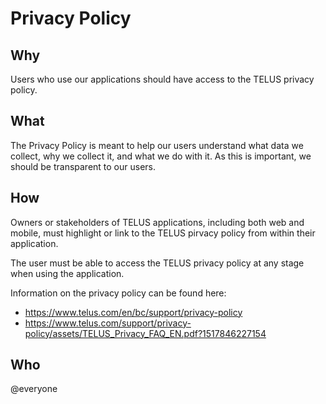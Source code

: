 # Privacy Policy

## Why

Users who use our applications should have access to the TELUS privacy policy.

## What

The Privacy Policy is meant to help our users understand what data we collect, why we collect it, and what we do with it. As this is important, we should be transparent to our users. 

## How

Owners or stakeholders of TELUS applications, including both web and mobile, must highlight or link to the TELUS pirvacy policy from within their application.

The user must be able to access the TELUS privacy policy at any stage when using the application.

Information on the privacy policy can be found here:
* https://www.telus.com/en/bc/support/privacy-policy
* https://www.telus.com/support/privacy-policy/assets/TELUS_Privacy_FAQ_EN.pdf?1517846227154

## Who

@everyone
